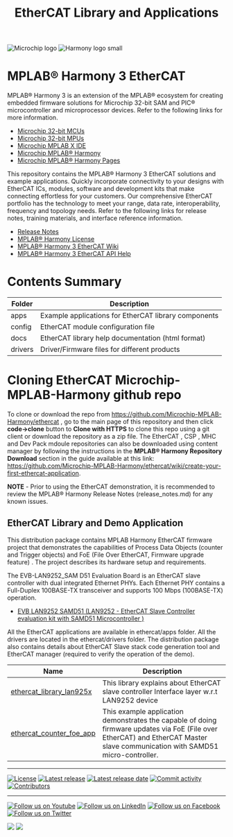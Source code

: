 ﻿---
title: EtherCAT Library and Applications
has_children: true
has_toc: false
nav_order: 1
---

![Microchip logo](https://raw.githubusercontent.com/wiki/Microchip-MPLAB-Harmony/Microchip-MPLAB-Harmony.github.io/images/microchip_logo.png)
![Harmony logo small](https://raw.githubusercontent.com/wiki/Microchip-MPLAB-Harmony/Microchip-MPLAB-Harmony.github.io/images/microchip_mplab_harmony_logo_small.png)

# MPLAB® Harmony 3 EtherCAT

MPLAB® Harmony 3 is an extension of the MPLAB® ecosystem for creating
embedded firmware solutions for Microchip 32-bit SAM and PIC® microcontroller
and microprocessor devices.  Refer to the following links for more information.

- [Microchip 32-bit MCUs](https://www.microchip.com/design-centers/32-bit)
- [Microchip 32-bit MPUs](https://www.microchip.com/design-centers/32-bit-mpus)
- [Microchip MPLAB X IDE](https://www.microchip.com/mplab/mplab-x-ide)
- [Microchip MPLAB® Harmony](https://www.microchip.com/mplab/mplab-harmony)
- [Microchip MPLAB® Harmony Pages](https://microchip-mplab-harmony.github.io/)

This repository contains the MPLAB® Harmony 3 EtherCAT solutions and example applications.
Quickly incorporate connectivity to your designs with EtherCAT ICs, modules,
software and development kits that make connecting effortless for your customers.
Our comprehensive EtherCAT portfolio has the technology to meet your range,
data rate, interoperability, frequency and topology needs. Refer to
the following links for release notes, training materials, and interface
reference information.

- [Release Notes](./release_notes.md)
- [MPLAB® Harmony License](mplab_harmony_license.md)
- [MPLAB® Harmony 3 EtherCAT Wiki](https://github.com/Microchip-MPLAB-Harmony/EtherCAT/wiki)
- [MPLAB® Harmony 3 EtherCAT API Help](https://microchip-mplab-harmony.github.io/EtherCAT)

# Contents Summary

| Folder     | Description                                               |
| ---        | ---                                                       |
| apps       | Example applications for EtherCAT library components      |
| config     | EtherCAT module configuration file                        |
| docs 	     | EtherCAT library help documentation (html format)         |
| drivers    | Driver/Firmware files for different products              |

# Cloning EtherCAT Microchip-MPLAB-Harmony github repo

To clone or download the repo from https://github.com/Microchip-MPLAB-Harmony/ethercat , go to the main page of this repository and then click **code->clone** button to **Clone with HTTPS** to clone this repo using a git client or download the repository as a zip file. The EtherCAT , CSP , MHC and Dev Pack mdoule repositories can also be downloaded using content manager by following the instructions in the **MPLAB® Harmony Repository Download** section in the guide available at this link: https://github.com/Microchip-MPLAB-Harmony/ethercat/wiki/create-your-first-ethercat-application.

**NOTE** - Prior to using the EtherCAT demonstration, it is recommended to review the MPLAB® Harmony Release Notes (release_notes.md) for any known issues.

## EtherCAT Library and Demo Application

This distribution package contains MPLAB Harmony EtherCAT firmware project that demonstrates the capabilities of Process Data Objects (counter and Trigger objects) and FoE (File Over EtherCAT, Firmware upgrade feature) . The project describes its hardware setup and requirements.

The EVB-LAN9252_SAM D51 Evaluation Board is an EtherCAT slave controller with dual integrated Ethernet PHYs. Each Ethernet PHY contains a Full-Duplex 100BASE-TX transceiver and supports 100 Mbps (100BASE-TX) operation.

 * [EVB LAN9252 SAMD51 (LAN9252 - EtherCAT Slave Controller evaluation kit with SAMD51 Microcontroller )](https://www.microchip.com/DevelopmentTools/ProductDetails/PartNO/EV44C93A#:~:text=EVB%2DLAN9252%2DD51%20allows%20engineers,within%20the%20Microchip%20Harmony%20Framework)

All the EtherCAT applications are available in ethercat/apps folder.
All the drivers are located in the ethercat/drivers folder.
The distribution package also contains details about EtherCAT Slave stack code generation tool and EtherCAT manager (required to verify the operation of the demo).

| Name      | Description  |
| --------  | -----------  |
| [ethercat_library_lan925x](driver/readme.md) | This library explains about EtherCAT slave controller Interface layer w.r.t LAN9252 device |
| [ethercat_counter_foe_app](apps/ethercat_counter_foe_app/readme.md)| This example application demonstrates the capable of doing firmware updates via FoE (File over EtherCAT) and EtherCAT Master slave communication with SAMD51 micro-controller. |



____

[![License](https://img.shields.io/badge/license-Harmony%20license-orange.svg)](https://github.com/Microchip-MPLAB-Harmony/ethercat/blob/master/mplab_harmony_license.md)
[![Latest release](https://img.shields.io/github/release/Microchip-MPLAB-Harmony/ethercat.svg)](https://github.com/Microchip-MPLAB-Harmony/ethercat/releases/latest)
[![Latest release date](https://img.shields.io/github/release-date/Microchip-MPLAB-Harmony/ethercat.svg)](https://github.com/Microchip-MPLAB-Harmony/ethercat/releases/latest)
[![Commit activity](https://img.shields.io/github/commit-activity/y/Microchip-MPLAB-Harmony/ethercat.svg)](https://github.com/Microchip-MPLAB-Harmony/ethercat/graphs/commit-activity)
[![Contributors](https://img.shields.io/github/contributors-anon/Microchip-MPLAB-Harmony/ethercat.svg)]()

____

[![Follow us on Youtube](https://img.shields.io/badge/Youtube-Follow%20us%20on%20Youtube-red.svg)](https://www.youtube.com/user/MicrochipTechnology)
[![Follow us on LinkedIn](https://img.shields.io/badge/LinkedIn-Follow%20us%20on%20LinkedIn-blue.svg)](https://www.linkedin.com/company/microchip-technology)
[![Follow us on Facebook](https://img.shields.io/badge/Facebook-Follow%20us%20on%20Facebook-blue.svg)](https://www.facebook.com/microchiptechnology/)
[![Follow us on Twitter](https://img.shields.io/twitter/follow/MicrochipTech.svg?style=social)](https://twitter.com/MicrochipTech)

[![](https://img.shields.io/github/stars/Microchip-MPLAB-Harmony/ethercat.svg?style=social)]()
[![](https://img.shields.io/github/watchers/Microchip-MPLAB-Harmony/ethercat.svg?style=social)]()
